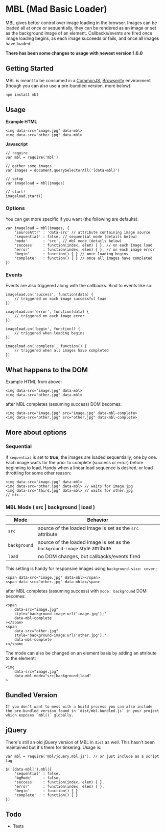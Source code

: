 # MBL (Mad Basic Loader)

MBL gives better control over image loading in the browser. Images can be loaded all at once or sequentially, they can be rendered as an image or set as the background image of an element. Callbacks/events are fired once image loading begins, as each image succeeds or fails, and once all images have loaded.

**There has been some changes to usage with newest version 1.0.0**

## Getting Started

MBL is meant to be consumed in a [CommonJS](http://www.commonjs.org/), [Browserify](http://browserify.org/) environment (though you can also use a pre-bundled version, more below):

	npm install mbl

## Usage

**Example HTML**

	<img data-src="image.jpg" data-mbl>
	<img data-src="other.jpg" data-mbl>

**Javascript**

	// require
	var mbl = require('mbl')

	// gather some images
	var images = document.querySelectorAll('[data-mbl]')

	// setup
	var imageload = mbl(images)

	// start!
	imageload.start()

### Options

You can get more specific if you want (the following are defaults):

	var imageload = mbl(images, {
		'sourceAttr' : 'data-src' // attribute containing image source
		'sequential' : false, // sequential mode (details below)
		'mode'       : 'src', // mbl mode (details below)
		'success'    : function(index, elem) { }, // on each image load
		'error'      : function(index, elem) { }, // on each image error
		'begin'      : function() { } // once loading begins
		'complete'   : function() { } // once all images have completed
	})

### Events

Events are also triggered along with the callbacks. Bind to events like so:

	imageload.on('success', function(data) {
		// triggered on each image successful load
	})

	imageload.on('error', function(data) {
		// triggered on each image error
	})

	imageload.on('begin', function() {
		// triggered when loading begins
	})

	imageload.on('complete', function() {
		// triggered when all images have completed
	})

## What happens to the DOM

Example HTML from above:

	<img data-src="image.jpg" data-mbl>
	<img data-src="other.jpg" data-mbl>

after MBL completes (assuming success) DOM becomes:

	<img data-src="image.jpg" src="image.jpg" data-mbl-complete>
	<img data-src="other.jpg" src="other.jpg" data-mbl-complete>

## More about options

### Sequential

If `sequential` is set to **true**, the images are loaded sequentially, one by one. Each image waits for the prior to complete (success or error) before beginning to load. Handy when a linear load sequence is desired, or load throttling for some other reason:

	<img data-src="image.jpg" data-mbl>
	<img data-src="other.jpg" data-mbl> // waits for image.jpg
	<img data-src="third.jpg" data-mbl> // waits for other.jpg
	// etc...

### MBL Mode ( src | background | load )

Mode | Behavior
--- | ---
`src` | source of the loaded image is set as the `src` attribute
`background` | source of the loaded image is set as the `background-image` style attribute
`load` | no DOM changes, but callbacks/events fired

This setting is handy for responsive images using `background-size: cover;`

	<span data-src="image.jpg" data-mbl></span>
	<span data-src="other.jpg" data-mbl></span>

after MBL completes (assuming success) with `mode: background` DOM becomes:

	<span
		data-src="image.jpg"
		style="background-image:url('image.jpg');"
		data-mbl-complete
	></span>
	<span
		data-src="other.jpg"
		style="background-image:url('other.jpg');"
		data-mbl-complete
	></span>

The mode can also be changed on an element basis by adding an attribute to the element:

	<img
		data-src="image.jpg"
		data-mbl-mode="src|background|load"
	>

## Bundled Version

	If you don't want to mess with a build process you can also include the pre-bundled version found in `dist/mbl.bundled.js` in your project which exposes `mbl()` globally.

## jQuery

There's still an old jQuery version of MBL in `dist` as well. This hasn't been maintained but it's there for tinkering. Usage is:

	var mbl = require('mbl/jquery.mbl.js'); // or just include as a script tag

	$('[data-mbl]').mbl({
		'sequential' : false,
		'bgMode'     : false,
		'success'    : function(index, elem) { },
		'error'      : function(index, elem) { },
		'begin'      : function() { }
		'complete'   : function() { }
	})

## Todo

- Tests
